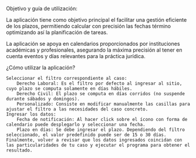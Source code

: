 Objetivo y guía de utilización:

La aplicación tiene como objetivo principal el facilitar una gestión eficiente de los plazos, permitiendo calcular con precisión las fechas término optimizando así la planificación de tareas.

La aplicación se apoya en calendarios proporcionados por instituciones académicas y profesionales, asegurando la máxima precisión al tener en cuenta eventos y días relevantes para la práctica jurídica.

¿Cómo utilizar la aplicación?

    Seleccionar el filtro correspondiente al caso:
        Derecho Laboral: Es el filtro por defecto al ingresar al sitio, cuyo plazo se computa solamente en días hábiles.
        Derecho Civil: El plazo se computa en días corridos (no suspende durante sábados y domingos).
        Personalizado: Consiste en modificar manualmente las casillas para ajustar el filtro a las necesidades del caso concreto.
    Ingresar los datos:
        Fecha de notificación: Al hacer click sobre el ícono con forma de calendario puede desplegarlo y seleccionar una fecha.
        Plazo en días: Se debe ingresar el plazo. Dependiendo del filtro seleccionado, el valor predefinido puede ser de 15 o 30 días.
    Finalmente, volver a revisar que los datos ingresados coincidan con las particularidades de tu caso y ejecutar el programa para obtener el resultado.
